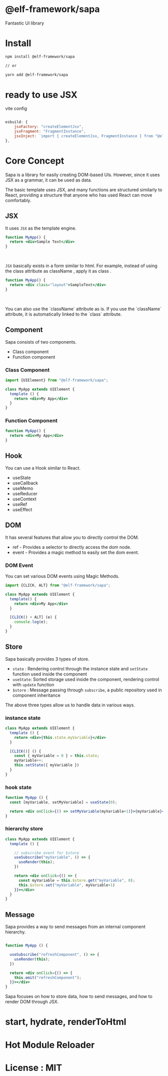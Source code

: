 # @elf-framework/sapa


Fantastic UI library


# Install 

```sh
npm install @elf-framework/sapa 

// or 

yarn add @elf-framework/sapa 
```

# ready to use JSX

vite config 

```js

esbuild: {
    jsxFactory: "createElementJsx",
    jsxFragment: "FragmentInstance",
    jsxInject: `import { createElementJsx, FragmentInstance } from "@elf-framework/sapa"`,
},

```

# Core Concept

Sapa is a library for easily creating DOM-based UIs. However, since it uses JSX as a grammar, it can be used as data.

The basic template uses JSX, and many functions are structured similarly to React, providing a structure that anyone who has used React can move comfortably.


## JSX 

It uses `JSX` as the template engine.

```jsx
function MyApp() {
  return <div>Sample Text</div>
}
```

&nbsp;

`JSX` basically exists in a form similar to html. For example, instead of using the class attribute as className , apply it as class .

```jsx
function MyApp() {
  return <div class="layout">SampleText</div>
}
```

&nbsp;

<Alert type="info" weak={true}>
You can also use the `className` attribute as is. If you use the `className` attribute, it is automatically linked to the `class` attribute.
</Alert>

## Component 

Sapa consists of two components.

* Class component 
* Function component 

### Class Component 

```jsx
import {UIElement} from "@elf-framework/sapa";

class MyApp extends UIElement {
  template () {
    return <div>My App</div>
  }
}

```

### Function Component 

```jsx
function MyApp() {
  return <div>My App</div>
}

```

## Hook 

You can use a Hook similar to React.

* useState
* useCallback
* useMemo 
* useReducer 
* useContext
* useRef
* useEffect 

## DOM 

It has several features that allow you to directly control the DOM.

* ref - Provides a selector to directly access the dom node.
* event - Provides a magic method to easily set the dom event.

### DOM Event 

You can set various DOM events using Magic Methods.

```jsx {8-10}
import {CLICK, ALT} from "@elf-framework/sapa";

class MyApp extends UIElement {
  template() {
    return <div>My App</div>
  }

  [CLICK() + ALT] (e) {
    console.log(e);
  }
}
```

## Store 

Sapa basically provides 3 types of store.

* `state` : Rendering control through the instance state and `setState` function used inside the component
* `useState`: Sorted storage used inside the component, rendering control with `update` function
* `$store` : Message passing through `subscribe`, a public repository used in component inheritance


The above three types allow us to handle data in various ways.

### instance state 

```jsx
class MyApp extends UIElement {
  template () {
    return <div>{this.state.myVariable}</div>
  }

  [CLICK()] () {
    const { myVariable = 0 } = this.state;
    myVariable++;
    this.setState({ myVariable })
  }
}

```

### hook state 

```jsx
function MyApp () {
  const [myVariable, setMyVariable] = useState(0);

  return <div onClick={() => setMyVariable(myVariable+1)}>{myVariable}</div>
}
```

### hierarchy store 

```jsx
class MyApp extends UIElement {
  template () {

    // subscribe event for $store
    useSubscribe("myVariable", () => {
      useRender(this);
    })

    return <div onClick={() => {
      const myVariable = this.$store.get("myVariable", 0);
      this.$store.set("myVariable", myVariable+1)
    }}></div>
  }
}

```

## Message 

Sapa provides a way to send messages from an internal component hierarchy.

```jsx

function MyApp () {

  useSubscribe("refreshComponent", () => {
    useRender(this);
  })

  return <div onClick={() => {
    this.emit("refreshComponent");
  }}></div>
}

```


Sapa focuses on how to store data, how to send messages, and how to render DOM through JSX.

# start, hydrate, renderToHtml

# Hot Module Reloader 


# License : MIT
